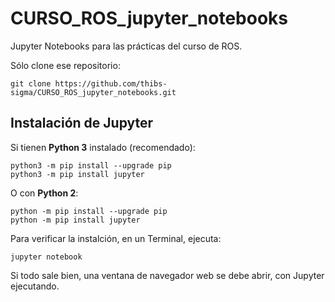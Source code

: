 # CURSO_ROS_jupyter_notebooks

Jupyter Notebooks para las prácticas del curso de ROS.

Sólo clone ese repositorio:

```
git clone https://github.com/thibs-sigma/CURSO_ROS_jupyter_notebooks.git
```

## Instalación de Jupyter

Si tienen **Python 3** instalado (recomendado):

```
python3 -m pip install --upgrade pip
python3 -m pip install jupyter
```

O con **Python 2**:

```
python -m pip install --upgrade pip
python -m pip install jupyter
```

Para verificar la instalción, en un Terminal, ejecuta:

```
jupyter notebook
```

Si todo sale bien, una ventana de navegador web se debe abrir, con Jupyter ejecutando.
